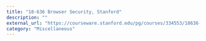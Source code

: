 ```yaml
---
title: "18-636 Browser Security, Stanford"
description: ""
external_url: "https://courseware.stanford.edu/pg/courses/334553/18636-spring-2013"
category: "Miscellaneous"
---
```

